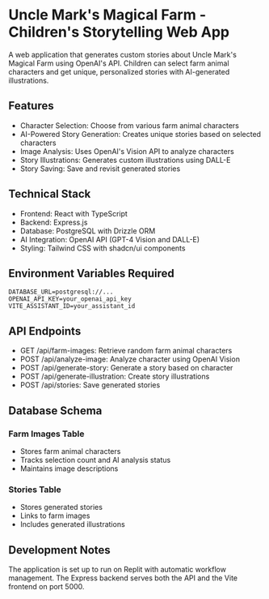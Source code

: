 # Uncle Mark's Magical Farm - Children's Storytelling Web App

A web application that generates custom stories about Uncle Mark's Magical Farm using OpenAI's API. Children can select farm animal characters and get unique, personalized stories with AI-generated illustrations.

## Features

- Character Selection: Choose from various farm animal characters
- AI-Powered Story Generation: Creates unique stories based on selected characters
- Image Analysis: Uses OpenAI's Vision API to analyze characters
- Story Illustrations: Generates custom illustrations using DALL-E
- Story Saving: Save and revisit generated stories

## Technical Stack

- Frontend: React with TypeScript
- Backend: Express.js
- Database: PostgreSQL with Drizzle ORM
- AI Integration: OpenAI API (GPT-4 Vision and DALL-E)
- Styling: Tailwind CSS with shadcn/ui components

## Environment Variables Required

```env
DATABASE_URL=postgresql://...
OPENAI_API_KEY=your_openai_api_key
VITE_ASSISTANT_ID=your_assistant_id
```

## API Endpoints

- GET /api/farm-images: Retrieve random farm animal characters
- POST /api/analyze-image: Analyze character using OpenAI Vision
- POST /api/generate-story: Generate a story based on character
- POST /api/generate-illustration: Create story illustrations
- POST /api/stories: Save generated stories

## Database Schema

### Farm Images Table
- Stores farm animal characters
- Tracks selection count and AI analysis status
- Maintains image descriptions

### Stories Table
- Stores generated stories
- Links to farm images
- Includes generated illustrations

## Development Notes

The application is set up to run on Replit with automatic workflow management. The Express backend serves both the API and the Vite frontend on port 5000.
